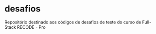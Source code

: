 # desafios
Repositório destinado aos códigos de desafios de teste do curso de Full-Stack RECODE - Pro
